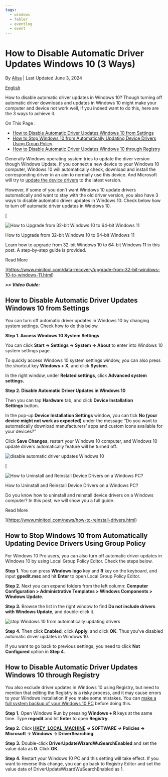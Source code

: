 ```yaml
---
tags:
  - windows
  - fehler
  - eventlog
  - event
---
```

# How to Disable Automatic Driver Updates Windows 10 (3 Ways)

By [Alisa](https://www.minitool.com/author/alisa10/) | Last Updated June 3, 2024

[English](https://www.minitool.com/news/disable-automatic-driver-updates-win-10-009.html#)

How to disable automatic driver updates in Windows 10? Though turning off automatic driver downloads and updates in Windows 10 might make your computer and device not work well, if you indeed want to do this, here are the 3 ways to achieve it.

On This Page :

- [How to Disable Automatic Driver Updates Windows 10 from Settings](https://www.minitool.com/news/disable-automatic-driver-updates-win-10-009.html#how-to-disable-automatic-driver-updates-windows-10-from-settings-3010)
- [How to Stop Windows 10 from Automatically Updating Device Drivers Using Group Policy](https://www.minitool.com/news/disable-automatic-driver-updates-win-10-009.html#how-to-stop-windows-10-from-automatically-updating-device-drivers-using-group-policy-3010)
- [How to Disable Automatic Driver Updates Windows 10 through Registry](https://www.minitool.com/news/disable-automatic-driver-updates-win-10-009.html#how-to-disable-automatic-driver-updates-windows-10-through-registry-3010)

Generally Windows operating system tries to update the diver version though Windows Update. If you connect a new device to your Windows 10 computer, Windows 10 will automatically check, download and install the corresponding driver in an aim to normally use this device. And Microsoft will try to [update the device drivers](https://www.minitool.com/news/update-device-drivers-windows-10-009.html) to the latest version.

However, if some of you don’t want Windows 10 update drivers automatically and want to stay with the old driver version, you also have 3 ways to disable automatic driver updates in Windows 10. Check below how to turn off automatic driver updates in Windows 10.

[

![How to Upgrade from 32-bit Windows 10 to 64-bit Windows 11](https://images.minitool.com/minitool.com/images/uploads/2022/09/upgrade-from-32-bit-windows-10-to-windows-11-thumbnail.png)

How to Upgrade from 32-bit Windows 10 to 64-bit Windows 11

Learn how to upgrade from 32-bit Windows 10 to 64-bit Windows 11 in this post. A step-by-step guide is provided.

Read More



](https://www.minitool.com/data-recovery/upgrade-from-32-bit-windows-10-to-windows-11.html)

_**>> Video Guide:**_

## How to Disable Automatic Driver Updates Windows 10 from Settings

You can turn off automatic driver updates in Windows 10 by changing system settings. Check how to do this below.

**Step 1. Access Windows 10 System Settings**

You can click **Start -> Settings -> System -> About** to enter into Windows 10 system settings page.

To quickly access Windows 10 system settings window, you can also press the shortcut key **Windows + X**, and click **System**.

In the right window, under **Related settings**, click **Advanced system settings.**

**Step 2. Disable Automatic Driver Updates in Windows 10**

Then you can tap **Hardware** tab, and click **Device Installation Settings** button.

In the pop-up **Device Installation Settings** window, you can tick **No (your device might not work as expected)** under the message “Do you want to automatically download manufacturers’ apps and custom icons available for your devices?”

Click **Save Changes**, restart your Windows 10 computer, and Windows 10 update drivers automatically feature will be turned off.

![disable automatic driver updates Windows 10](https://images.minitool.com/minitool.com/images/uploads/news/2019/08/disable-automatic-driver-updates-win-10/disable-automatic-driver-updates-win-10-1.png)

[

![How to Uninstall and Reinstall Device Drivers on a Windows PC?](https://images.minitool.com/minitool.com/images/uploads/2023/11/how-to-reinstall-drivers-thumbnail.png)

How to Uninstall and Reinstall Device Drivers on a Windows PC?

Do you know how to uninstall and reinstall device drivers on a Windows computer? In this post, we will show you a full guide.

Read More



](https://www.minitool.com/news/how-to-reinstall-drivers.html)

## How to Stop Windows 10 from Automatically Updating Device Drivers Using Group Policy

For Windows 10 Pro users, you can also turn off automatic driver updates in Windows 10 by using Local Group Policy Editor. Check the steps below.

**Step 1.** You can press **Windows logo** key and **R** key on the keyboard, and input **gpedit.msc** and hit **Enter** to open Local Group Policy Editor.

**Step 2.** Next you can expand folders from the left column: **Computer Configuration > Administrative Templates > Windows Components > Windows Update**.

**Step 3.** Browse the list in the right window to find **Do not include drivers with Windows Update**, and double-click it.

![stop Windows 10 from automatically updating drivers](https://images.minitool.com/minitool.com/images/uploads/news/2019/08/disable-automatic-driver-updates-win-10/disable-automatic-driver-updates-win-10-2.png)

**Step 4.** Then click **Enabled**, click **Apply**, and click **OK**. Thus you’ve disabled automatic driver updates in Windows 10.

If you want to go back to previous settings, you need to click **Not Configured** option in **Step 4**.

## How to Disable Automatic Driver Updates Windows 10 through Registry

You also exclude driver updates in Windows 10 using Registry, but need to mention that editing the Registry is a risky process, and it may cause errors to your Windows installation if you make some mistakes. You can [make a full system backup of your Windows 10 PC](https://www.minitool.com/backup-tips/back-up-windows-10-to-usb.html) before doing this.

**Step 1.** Open Windows Run by pressing **Windows + R** keys at the same time. Type **regedit** and hit **Enter** to open **Registry**.

**Step 2.** Click **[HKEY_LOCAL_MACHINE](https://www.minitool.com/news/hkey-local-machine.html) -> SOFTWARE -> Policies -> Microsoft -> Windows -> DriverSearching**.

**Step 3.** Double-click **DriverUpdateWizardWuSearchEnabled** and set the value data as **0**. Click **OK**.

**Step 4.** Restart your Windows 10 PC and this setting will take effect. If you want to reverse this change, you can go back to Registry Editor and set the value data of DriverUpdateWizardWuSearchEnabled as 1.